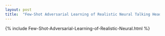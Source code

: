 ```yaml
---
layout: post
title:  "Few-Shot Adversarial Learning of Realistic Neural Talking Head Models"
---
```

{%	include Few-Shot-Adversarial-Learning-of-Realistic-Neural.html	%}
